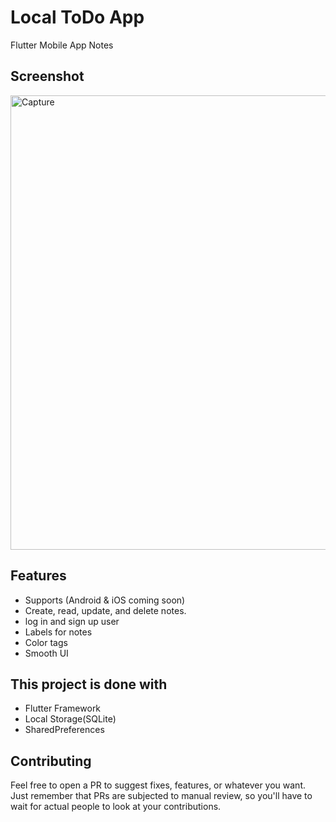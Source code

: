 # Local ToDo App
 Flutter Mobile App Notes

## Screenshot

<img width="727" alt="Capture" src="https://github.com/user-attachments/assets/015eff7f-f83e-461c-ac28-101d8fd7d9d9">



## Features
- Supports (Android & iOS coming soon)
- Create, read, update, and delete notes.
- log in and sign up user
- Labels for notes
- Color tags
- Smooth UI



## This project is done with
- Flutter Framework
- Local Storage(SQLite)
- SharedPreferences 

## Contributing

Feel free to open a PR to suggest fixes, features, or whatever you want. Just remember that PRs are subjected to manual review, so you'll have to wait for actual people to look at your contributions.


 
